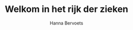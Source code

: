 ---
title: "Welkom in het rijk der zieken"
author: "Hanna Bervoets"
isbn: "9492928280"
isbn13: "9789492928283"
rating: "4"
publisher: "Uitgeverij Pluim"
pages: "277"
publishYear: "2019"
read: "2019"
goodreads_id: "45876209"
---